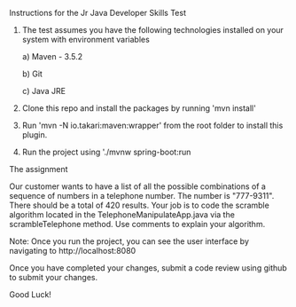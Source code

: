 Instructions for the Jr Java Developer Skills Test

1) The test assumes you have the following technologies installed on your system with environment variables
   
   a) Maven - 3.5.2
   
   b) Git
   
   c) Java JRE
   
2) Clone this repo and install the packages by running 'mvn install'

3) Run 'mvn -N io.takari:maven:wrapper' from the root folder to install this plugin.

3) Run the project using './mvnw spring-boot:run



The assignment

Our customer wants to have a list of all the possible combinations of a sequence of numbers in a 
telephone number.  The number is "777-9311".  There should be a total of 420 results.  Your job is 
to code the scramble algorithm located in the TelephoneManipulateApp.java via the scrambleTelephone 
method.  Use comments to explain your algorithm.  


Note: Once you run the project, you can see the user interface by navigating to http://localhost:8080

Once you have completed your changes, submit a code review using github to submit your changes.  

Good Luck!
